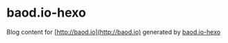 # baod.io-hexo

Blog content for [http://baod.io](http://baod.io) generated by [baod.io-hexo](https://github.com/BaoDelta/baod.io-hexo)
